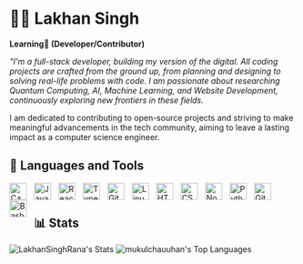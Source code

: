 # 🏄‍♂ Lakhan Singh

  

**Learning📖 (Developer/Contributor)**

*"I'm a full-stack developer, building my version of the digital. All coding projects are crafted from the ground up, from planning and designing to solving real-life problems with code. I am passionate about researching Quantum Computing, AI, Machine Learning, and Website Development, continuously exploring new frontiers in these fields.*

I am dedicated to contributing to open-source projects and striving to make meaningful advancements in the tech community, aiming to leave a lasting impact as a computer science engineer.

## 🧰 Languages and Tools

<img  align="left"  alt="C++"  width="30px"  style="padding-right:10px;"  src="https://cdn.jsdelivr.net/gh/devicons/devicon/icons/cplusplus/cplusplus-line.svg"  />
<img  align="left"  alt="JavaScript"  width="30px"  style="padding-right:10px;"  src="https://cdn.jsdelivr.net/gh/devicons/devicon/icons/javascript/javascript-plain.svg"  />
<img  align="left"  alt="React"  width="30px"  style="padding-right:10px;"  src="https://cdn.jsdelivr.net/gh/devicons/devicon/icons/react/react-original.svg"  />
<img  align="left"  alt="TypeScript"  width="30px"  style="padding-right:10px;"  src="https://cdn.jsdelivr.net/gh/devicons/devicon/icons/typescript/typescript-plain.svg"  />
<img  align="left"  alt="Git"  width="30px"  style="padding-right:10px;"  src="https://cdn.jsdelivr.net/gh/devicons/devicon/icons/git/git-original.svg"  />
<img  align="left"  alt="Linux"  width="30px"  style="padding-right:10px;"  src="https://cdn.jsdelivr.net/gh/devicons/devicon/icons/linux/linux-original.svg"  />
<img  align="left"  alt="HTML"  width="30px"  style="padding-right:10px;"  src="https://cdn.jsdelivr.net/gh/devicons/devicon/icons/html5/html5-plain.svg"  />
<img  align="left"  alt="CSS"  width="30px"  style="padding-right:10px;"  src="https://cdn.jsdelivr.net/gh/devicons/devicon/icons/css3/css3-plain.svg"  />
<img  align="left"  alt="NodeJS"  width="30px"  style="padding-right:10px;"  src="https://cdn.jsdelivr.net/gh/devicons/devicon/icons/nodejs/nodejs-original.svg"  />
<img  align="left"  alt="Python"  width="30px"  style="padding-right:10px;"  src="https://cdn.jsdelivr.net/gh/devicons/devicon/icons/python/python-plain.svg"  />
<img  align="left"  alt="GitHub"  width="30px"  style="padding-right:10px;"  src="https://cdn.jsdelivr.net/gh/devicons/devicon/icons/github/github-original.svg"  />
<img  align="left"  alt="Bash"  width="30px"  style="padding-right:10px;"  src="https://cdn.jsdelivr.net/gh/devicons/devicon/icons/bash/bash-original.svg"  />
<br  />

#

## 📊 Stats

![LakhanSinghRana's Stats](https://github-readme-stats.vercel.app/api?username=LakhanSinghRana&theme=slateorange&show_icons=true&hide_border=true&count_private=false)
![mukulchauuhan's Top Languages](https://github-readme-stats.vercel.app/api/top-langs/?username=LakhanSinghRana&theme=slateorange&show_icons=true&hide_border=true&layout=compact)
